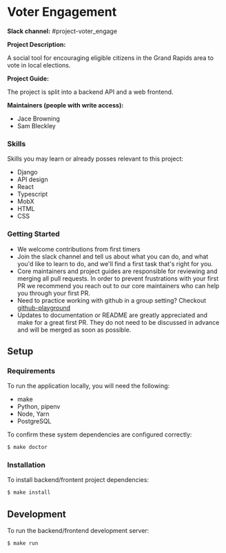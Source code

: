 # Voter Engagement

**Slack channel:** #project-voter_engage

**Project Description:**

A social tool for encouraging eligible citizens in the Grand Rapids area to vote in local elections.

**Project Guide:**

The project is split into a backend API and a web frontend.

**Maintainers (people with write access):**

* Jace Browning
* Sam Bleckley

### Skills

Skills you may learn or already posses relevant to this project:
* Django
* API design
* React
* Typescript
* MobX
* HTML
* CSS

### Getting Started

* We welcome contributions from first timers
* Join the slack channel and tell us about what you can do, and what you'd like to learn to do, and we'll find a first task that's right for you.
* Core maintainers and project guides are responsible for reviewing and merging all pull requests. In order to prevent frustrations with your first PR we recommend you reach out to our core maintainers who can help you through your first PR.
* Need to practice working with github in a group setting? Checkout [github-playground](https://github.com/citizenlabsgr/open-lab)
* Updates to documentation or README are greatly appreciated and make for a great first PR. They do not need to be discussed in advance and will be merged as soon as possible.

## Setup

### Requirements

To run the application locally, you will need the following:

* make
* Python, pipenv
* Node, Yarn
* PostgreSQL

To confirm these system dependencies are configured correctly:

```sh
$ make doctor
```

### Installation

To install backend/frontent project dependencies:

```sh
$ make install
```

## Development

To run the backend/frontend development server:

```sh
$ make run
```
